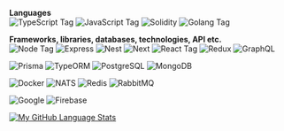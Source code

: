 **Languages**    
![TypeScript Tag](https://img.shields.io/badge/TypeScript-007ACC?style=for-the-badge&logo=typescript&logoColor=white)
![JavaScript Tag](https://img.shields.io/badge/JavaScript-323330?style=for-the-badge&logo=javascript&logoColor=F7DF1E)
![Solidity](https://img.shields.io/badge/Solidity-dfdfdf?style=for-the-badge&logoColor=000000&logo=Solidity)
![Golang Tag](https://img.shields.io/badge/Golang-007ACC?style=for-the-badge&logo=go&logoColor=white)

**Frameworks, libraries, databases, technologies, API etc.**    
![Node Tag](https://img.shields.io/badge/Node.js-339933?style=for-the-badge&logo=nodedotjs&logoColor=white)
![Express](https://img.shields.io/badge/Express-D8D8D8?style=for-the-badge&logo=express&logoColor=darkgreen) 
![Nest](https://img.shields.io/badge/Nest-000000?style=for-the-badge&logo=nestjs&logoColor=red) 
![Next](https://img.shields.io/badge/Next-000000?style=for-the-badge&logo=next.js&logoColor=white)
![React Tag](https://img.shields.io/badge/React-20232A?style=for-the-badge&logo=react&logoColor=61DAFB) 
![Redux](https://img.shields.io/badge/Redux-464646?style=for-the-badge&logo=redux&logoColor=550055)
![GraphQL](https://img.shields.io/badge/GraphQl-E10098?style=for-the-badge&logo=graphql&logoColor=white) 

![Prisma](https://img.shields.io/badge/Prisma-464646?style=for-the-badge&logo=prisma&logoColor=green)
![TypeORM](https://img.shields.io/badge/TypeORM-464646?style=for-the-badge&logo=typeorm&logoColor=red)
![PostgreSQL](https://img.shields.io/badge/PostgreSQL-316192?style=for-the-badge&logo=postgresql&logoColor=white) 
![MongoDB](https://img.shields.io/badge/MongoDB-0ea30e?style=for-the-badge&logo=mongodb&logoColor=darkgreen) 

![Docker](https://img.shields.io/badge/Docker-0dbaff?style=for-the-badge&logoColor=blue&logo=docker)
![NATS](https://img.shields.io/badge/Nats-red?style=for-the-badge&logoColor=red&logo=nats)
![Redis](https://img.shields.io/badge/Redis-dfdfdf?style=for-the-badge&logoColor=red&logo=redis)
![RabbitMQ](https://img.shields.io/badge/RabbitMQ-dfdfdf?style=for-the-badge&logoColor=ff7402&logo=rabbitmq)

![Google](https://img.shields.io/badge/Google-838282?style=for-the-badge&logoColor=green&logo=google)
![Firebase](https://img.shields.io/badge/Firebase-838282?style=for-the-badge&logoColor=ffee02&logo=firebase)

[![My GitHub Language Stats](https://github-readme-stats.vercel.app/api/top-langs/?username=BipRaider&langs_count=8&theme=tokyonight&layout=compact)]()
<!-- 
[](https://github.com/anuraghazra/github-readme-stats)
-->
